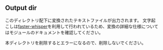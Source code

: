 ## Output dir
このディレクトリ配下に変換されたテキストファイルが出力されます。
文字起こしは[faster-whisper](https://github.com/SYSTRAN/faster-whisper)を利用して行われているため、変換の詳細な仕様についてはモジュールのドキュメントを確認してください。

本ディレクトリを削除するとエラーになるので、削除しないでください。